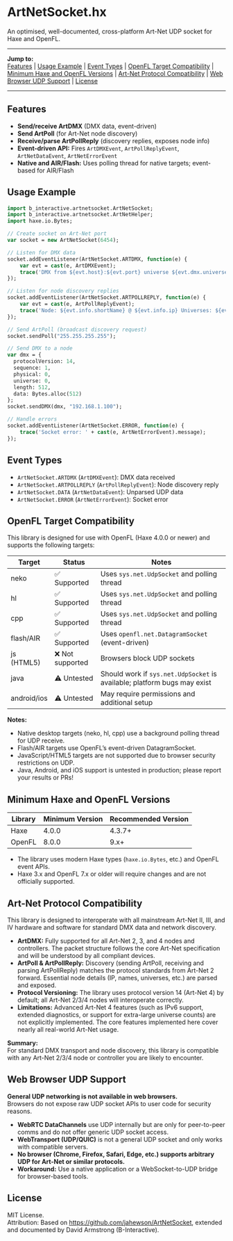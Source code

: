 # ArtNetSocket.hx

An optimised, well-documented, cross-platform Art-Net UDP socket for Haxe and OpenFL.

---

**Jump to:**  
[Features](#features) | [Usage Example](#usage-example) | [Event Types](#event-types) | [OpenFL Target Compatibility](#openfl-target-compatibility) | [Minimum Haxe and OpenFL Versions](#minimum-haxe-and-openfl-versions) | [Art-Net Protocol Compatibility](#art-net-protocol-compatibility) | [Web Browser UDP Support](#web-browser-udp-support) | [License](#license)

---

## Features

- **Send/receive ArtDMX** (DMX data, event-driven)
- **Send ArtPoll** (for Art-Net node discovery)
- **Receive/parse ArtPollReply** (discovery replies, exposes node info)
- **Event-driven API:** Fires `ArtDMXEvent`, `ArtPollReplyEvent`, `ArtNetDataEvent`, `ArtNetErrorEvent`
- **Native and AIR/Flash:** Uses polling thread for native targets; event-based for AIR/Flash

## Usage Example

```haxe
import b_interactive.artnetsocket.ArtNetSocket;
import b_interactive.artnetsocket.ArtNetHelper;
import haxe.io.Bytes;

// Create socket on Art-Net port
var socket = new ArtNetSocket(6454);

// Listen for DMX data
socket.addEventListener(ArtNetSocket.ARTDMX, function(e) {
    var evt = cast(e, ArtDMXEvent);
    trace('DMX from ${evt.host}:${evt.port} universe ${evt.dmx.universe} data size: ${evt.dmx.length}');
});

// Listen for node discovery replies
socket.addEventListener(ArtNetSocket.ARTPOLLREPLY, function(e) {
    var evt = cast(e, ArtPollReplyEvent);
    trace('Node: ${evt.info.shortName} @ ${evt.info.ip} Universes: ${evt.info.numPorts}');
});

// Send ArtPoll (broadcast discovery request)
socket.sendPoll("255.255.255.255");

// Send DMX to a node
var dmx = {
  protocolVersion: 14,
  sequence: 1,
  physical: 0,
  universe: 0,
  length: 512,
  data: Bytes.alloc(512)
};
socket.sendDMX(dmx, "192.168.1.100");

// Handle errors
socket.addEventListener(ArtNetSocket.ERROR, function(e) {
    trace('Socket error: ' + cast(e, ArtNetErrorEvent).message);
});
```

## Event Types

- `ArtNetSocket.ARTDMX` (`ArtDMXEvent`): DMX data received
- `ArtNetSocket.ARTPOLLREPLY` (`ArtPollReplyEvent`): Node discovery reply
- `ArtNetSocket.DATA` (`ArtNetDataEvent`): Unparsed UDP data
- `ArtNetSocket.ERROR` (`ArtNetErrorEvent`): Socket error

## OpenFL Target Compatibility

This library is designed for use with OpenFL (Haxe 4.0.0 or newer) and supports the following targets:

| Target         | Status         | Notes                                                         |
|----------------|---------------|---------------------------------------------------------------|
| neko           | ✅ Supported   | Uses `sys.net.UdpSocket` and polling thread                  |
| hl             | ✅ Supported   | Uses `sys.net.UdpSocket` and polling thread                  |
| cpp            | ✅ Supported   | Uses `sys.net.UdpSocket` and polling thread                  |
| flash/AIR      | ✅ Supported   | Uses `openfl.net.DatagramSocket` (event-driven)              |
| js (HTML5)     | ❌ Not supported | Browsers block UDP sockets                                  |
| java           | ⚠️ Untested    | Should work if `sys.net.UdpSocket` is available; platform bugs may exist |
| android/ios    | ⚠️ Untested    | May require permissions and additional setup                 |

**Notes:**
- Native desktop targets (neko, hl, cpp) use a background polling thread for UDP receive.
- Flash/AIR targets use OpenFL’s event-driven DatagramSocket.
- JavaScript/HTML5 targets are not supported due to browser security restrictions on UDP.
- Java, Android, and iOS support is untested in production; please report your results or PRs!

## Minimum Haxe and OpenFL Versions

| Library | Minimum Version | Recommended Version         |
|---------|----------------|----------------------------|
| Haxe    | 4.0.0          | 4.3.7+                     |
| OpenFL  | 8.0.0          | 9.x+                       |

- The library uses modern Haxe types (`haxe.io.Bytes`, etc.) and OpenFL event APIs.
- Haxe 3.x and OpenFL 7.x or older will require changes and are not officially supported.

## Art-Net Protocol Compatibility

This library is designed to interoperate with all mainstream Art-Net II, III, and IV hardware and software for standard DMX data and network discovery.

- **ArtDMX:** Fully supported for all Art-Net 2, 3, and 4 nodes and controllers. The packet structure follows the core Art-Net specification and will be understood by all compliant devices.
- **ArtPoll & ArtPollReply:** Discovery (sending ArtPoll, receiving and parsing ArtPollReply) matches the protocol standards from Art-Net 2 forward. Essential node details (IP, names, universes, etc.) are parsed and exposed.
- **Protocol Versioning:** The library uses protocol version 14 (Art-Net 4) by default; all Art-Net 2/3/4 nodes will interoperate correctly.
- **Limitations:** Advanced Art-Net 4 features (such as IPv6 support, extended diagnostics, or support for extra-large universe counts) are not explicitly implemented. The core features implemented here cover nearly all real-world Art-Net usage.

**Summary:**  
For standard DMX transport and node discovery, this library is compatible with any Art-Net 2/3/4 node or controller you are likely to encounter.

## Web Browser UDP Support

**General UDP networking is not available in web browsers.**  
Browsers do not expose raw UDP socket APIs to user code for security reasons.

- **WebRTC DataChannels** use UDP internally but are only for peer-to-peer comms and do not offer generic UDP socket access.
- **WebTransport (UDP/QUIC)** is not a general UDP socket and only works with compatible servers.
- **No browser (Chrome, Firefox, Safari, Edge, etc.) supports arbitrary UDP for Art-Net or similar protocols.**
- **Workaround:** Use a native application or a WebSocket-to-UDP bridge for browser-based tools.

## License

MIT License.  
Attribution: Based on https://github.com/jahewson/ArtNetSocket, extended and documented by David Armstrong (B-Interactive).
